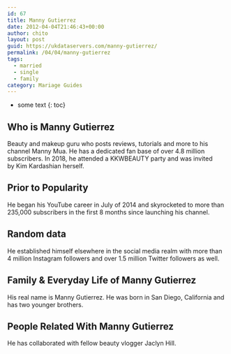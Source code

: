 ```yaml
---
id: 67
title: Manny Gutierrez
date: 2012-04-04T21:46:43+00:00
author: chito
layout: post
guid: https://ukdataservers.com/manny-gutierrez/
permalink: /04/04/manny-gutierrez  
tags:
  - married
  - single
  - family
category: Mariage Guides
---
```


* some text
{: toc}


## Who is  Manny Gutierrez
                  
                  
                  
Beauty and makeup guru who posts reviews, tutorials and more to his channel Manny Mua. He has a dedicated fan base of over 4.8 million subscribers. In 2018, he attended a KKWBEAUTY party and was invited by Kim Kardashian herself. 
                  
                
                
                
## Prior to Popularity 
                  
                  
                  
He began his YouTube career in July of 2014 and skyrocketed to more than 235,000 subscribers in the first 8 months since launching his channel. 
                  
                
                
                
## Random data 
                  
                  
                  
He established himself elsewhere in the social media realm with more than 4 million Instagram followers and over 1.5 million Twitter followers as well.
                  
                
                
                
## Family & Everyday Life of Manny Gutierrez
                  
                  
                  
His real name is Manny Gutierrez. He was born in San Diego, California and has two younger brothers.
                  
                
                
                
## People Related With  Manny Gutierrez
                  
                  
                  
He has collaborated with fellow beauty vlogger Jaclyn Hill.
                  
                
              
            
          
          
          
    
    
  
